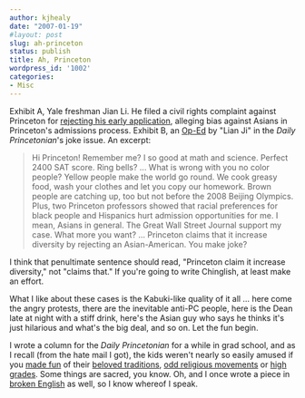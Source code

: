 ```yaml
---
author: kjhealy
date: "2007-01-19"
#layout: post
slug: ah-princeton
status: publish
title: Ah, Princeton
wordpress_id: '1002'
categories:
- Misc
---
```


Exhibit A, Yale freshman Jian Li. He filed a civil rights complaint against Princeton for [rejecting his early application](http://www.dailyprincetonian.com/archives/2006/11/13/news/16544.shtml), alleging bias against Asians in Princeton's admissions process. Exhibit B, an [Op-Ed](http://www.dailyprincetonian.com/archives/2007/01/17/opinion/17109.shtml) by "Lian Ji" in the *Daily Princetonian*'s joke issue. An excerpt:

> Hi Princeton! Remember me? I so good at math and science. Perfect 2400 SAT score. Ring bells? ... What is wrong with you no color people? Yellow people make the world go round. We cook greasy food, wash your clothes and let you copy our homework. Brown people are catching up, too but not before the 2008 Beijing Olympics. Plus, two Princeton professors showed that racial preferences for black people and Hispanics hurt admission opportunities for me. I mean, Asians in general. The Great Wall Street Journal support my case. What more you want? ... Princeton claims that it increase diversity by rejecting an Asian-American. You make joke?

I think that penultimate sentence should read, "Princeton claim it increase diversity," not "claims that." If you're going to write Chinglish, at least make an effort.

What I like about these cases is the Kabuki-like quality of it all … here come the angry protests, there are the inevitable anti-PC people, here is the Dean late at night with a stiff drink, here's the Asian guy who says he thinks it's just hilarious and what's the big deal, and so on. Let the fun begin.

I wrote a column for the *Daily Princetonian* for a while in grad school, and as I recall (from the hate mail I got), the kids weren't nearly so easily amused if you [made fun](http://www.kieranhealy.org/files/columns/clones.html) of their [beloved traditions](http://www.kieranhealy.org/files/columns/bicker.html), [odd religious movements](http://www.kieranhealy.org/files/columns/crusade.html) or [high grades](http://www.dailyprincetonian.com/Content/1998/03/09/Edits/column.html). Some things are sacred, you know. Oh, and I once wrote a piece in [broken English](http://www.dailyprincetonian.com/Content/1998/02/03/Edits/edits1.html) as well, so I know whereof I speak.
